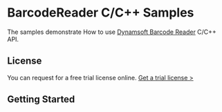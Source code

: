 # BarcodeReader C/C++ Samples
The samples demonstrate How to use [Dynamsoft Barcode Reader](https://www.dynamsoft.com/Products/Dynamic-Barcode-Reader.aspx) C/C++ API.

## License
You can request for a free trial license online. [Get a trial license >](https://www.dynamsoft.com/CustomerPortal/Portal/Triallicense.aspx)

## Getting Started
